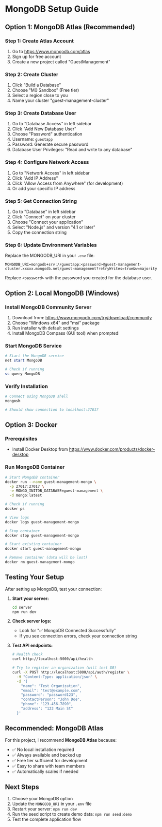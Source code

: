 # MongoDB Setup Guide

## Option 1: MongoDB Atlas (Recommended)

### Step 1: Create Atlas Account
1. Go to https://www.mongodb.com/atlas
2. Sign up for free account
3. Create a new project called "GuestManagement"

### Step 2: Create Cluster
1. Click "Build a Database"
2. Choose "M0 Sandbox" (Free tier)
3. Select a region close to you
4. Name your cluster "guest-management-cluster"

### Step 3: Create Database User
1. Go to "Database Access" in left sidebar
2. Click "Add New Database User"
3. Choose "Password" authentication
4. Username: `guestapp`
5. Password: Generate secure password
6. Database User Privileges: "Read and write to any database"

### Step 4: Configure Network Access
1. Go to "Network Access" in left sidebar
2. Click "Add IP Address"
3. Click "Allow Access from Anywhere" (for development)
4. Or add your specific IP address

### Step 5: Get Connection String
1. Go to "Database" in left sidebar
2. Click "Connect" on your cluster
3. Choose "Connect your application"
4. Select "Node.js" and version "4.1 or later"
5. Copy the connection string

### Step 6: Update Environment Variables
Replace the MONGODB_URI in your `.env` file:

```
MONGODB_URI=mongodb+srv://guestapp:<password>@guest-management-cluster.xxxxx.mongodb.net/guest-management?retryWrites=true&w=majority
```

Replace `<password>` with the password you created for the database user.

## Option 2: Local MongoDB (Windows)

### Install MongoDB Community Server
1. Download from: https://www.mongodb.com/try/download/community
2. Choose "Windows x64" and "msi" package
3. Run installer with default settings
4. Install MongoDB Compass (GUI tool) when prompted

### Start MongoDB Service
```powershell
# Start the MongoDB service
net start MongoDB

# Check if running
sc query MongoDB
```

### Verify Installation
```bash
# Connect using MongoDB shell
mongosh

# Should show connection to localhost:27017
```

## Option 3: Docker

### Prerequisites
- Install Docker Desktop from https://www.docker.com/products/docker-desktop

### Run MongoDB Container
```bash
# Start MongoDB container
docker run --name guest-management-mongo \
  -p 27017:27017 \
  -e MONGO_INITDB_DATABASE=guest-management \
  -d mongo:latest

# Check if running
docker ps

# View logs
docker logs guest-management-mongo

# Stop container
docker stop guest-management-mongo

# Start existing container
docker start guest-management-mongo

# Remove container (data will be lost)
docker rm guest-management-mongo
```

## Testing Your Setup

After setting up MongoDB, test your connection:

1. **Start your server:**
   ```bash
   cd server
   npm run dev
   ```

2. **Check server logs:**
   - Look for "✅ MongoDB Connected Successfully"
   - If you see connection errors, check your connection string

3. **Test API endpoints:**
   ```bash
   # Health check
   curl http://localhost:5000/api/health
   
   # Try to register an organization (will test DB)
   curl -X POST http://localhost:5000/api/auth/register \
     -H "Content-Type: application/json" \
     -d '{
       "name": "Test Organization",
       "email": "test@example.com",
       "password": "password123",
       "contactPerson": "John Doe",
       "phone": "123-456-7890",
       "address": "123 Main St"
     }'
   ```

## Recommended: MongoDB Atlas

For this project, I recommend **MongoDB Atlas** because:
- ✅ No local installation required
- ✅ Always available and backed up
- ✅ Free tier sufficient for development
- ✅ Easy to share with team members
- ✅ Automatically scales if needed

## Next Steps

1. Choose your MongoDB option
2. Update the `MONGODB_URI` in your `.env` file
3. Restart your server: `npm run dev`
4. Run the seed script to create demo data: `npm run seed:demo`
5. Test the complete application flow